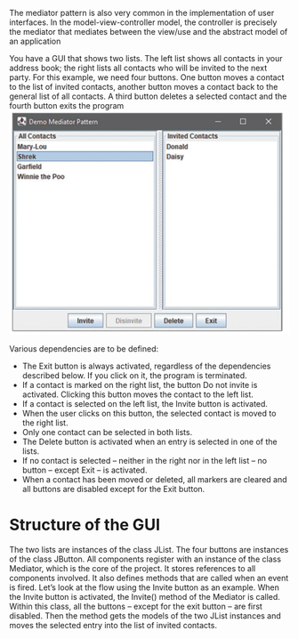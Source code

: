 The mediator pattern is also very common in the implementation of user interfaces. In the
model-view-controller model, the controller is precisely the mediator that mediates
between the view/use and the abstract model of an application

You have a GUI that shows two lists. The left list shows all contacts in your address book;
the right lists all contacts who will be invited to the next party. For this example, we need
four buttons. One button moves a contact to the list of invited contacts, another button
moves a contact back to the general list of all contacts. A third button deletes a selected
contact and the fourth button exits the program
![alt text](image.png)

Various dependencies are to be defined:
* The Exit button is always activated, regardless of the dependencies described below. If
you click on it, the program is terminated.
* If a contact is marked on the right list, the button Do not invite is activated. Clicking this
button moves the contact to the left list.
* If a contact is selected on the left list, the Invite button is activated.
* When the user clicks on this button, the selected contact is moved to the right list.
* Only one contact can be selected in both lists.
* The Delete button is activated when an entry is selected in one of the lists.
* If no contact is selected – neither in the right nor in the left list – no button – except
Exit – is activated.
* When a contact has been moved or deleted, all markers are cleared and all buttons are
disabled except for the Exit button.

# Structure of the GUI
The two lists are
instances of the class JList. The four buttons are instances of the class JButton. All
components register with an instance of the class Mediator, which is the core of the project. It stores references to all components involved. It also defines methods that are called
when an event is fired. Let’s look at the flow using the Invite button as an example. When
the Invite button is activated, the Invite() method of the Mediator is called. Within this
class, all the buttons – except for the exit button – are first disabled. Then the method gets
the models of the two JList instances and moves the selected entry into the list of
invited contacts.
